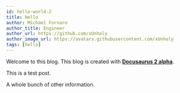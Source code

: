 ```yaml
---
id: hello-world-2
title: Hello
author: Michael Fornaro
author_title: Engineer
author_url: https://github.com/xUnholy
author_image_url: https://avatars.githubusercontent.com/xUnholy
tags: [hello]
---
```


Welcome to this blog. This blog is created with [**Docusaurus 2 alpha**](https://v2.docusaurus.io/).

<!--truncate-->

This is a test post.

A whole bunch of other information.
